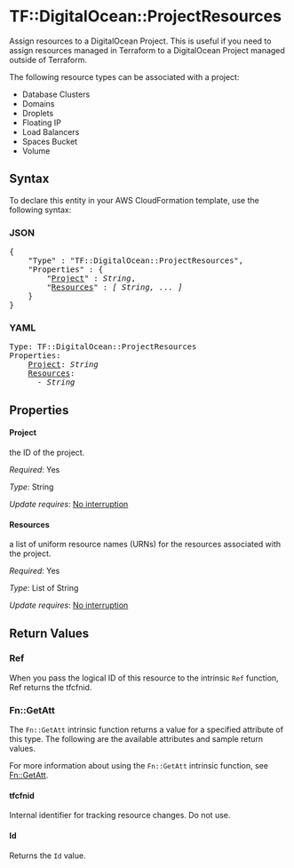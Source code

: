 # TF::DigitalOcean::ProjectResources

Assign resources to a DigitalOcean Project. This is useful if you need to assign resources
managed in Terraform to a DigitalOcean Project managed outside of Terraform.

The following resource types can be associated with a project:

* Database Clusters
* Domains
* Droplets
* Floating IP
* Load Balancers
* Spaces Bucket
* Volume

## Syntax

To declare this entity in your AWS CloudFormation template, use the following syntax:

### JSON

<pre>
{
    "Type" : "TF::DigitalOcean::ProjectResources",
    "Properties" : {
        "<a href="#project" title="Project">Project</a>" : <i>String</i>,
        "<a href="#resources" title="Resources">Resources</a>" : <i>[ String, ... ]</i>
    }
}
</pre>

### YAML

<pre>
Type: TF::DigitalOcean::ProjectResources
Properties:
    <a href="#project" title="Project">Project</a>: <i>String</i>
    <a href="#resources" title="Resources">Resources</a>: <i>
      - String</i>
</pre>

## Properties

#### Project

the ID of the project.

_Required_: Yes

_Type_: String

_Update requires_: [No interruption](https://docs.aws.amazon.com/AWSCloudFormation/latest/UserGuide/using-cfn-updating-stacks-update-behaviors.html#update-no-interrupt)

#### Resources

a list of uniform resource names (URNs) for the resources associated with the project.

_Required_: Yes

_Type_: List of String

_Update requires_: [No interruption](https://docs.aws.amazon.com/AWSCloudFormation/latest/UserGuide/using-cfn-updating-stacks-update-behaviors.html#update-no-interrupt)

## Return Values

### Ref

When you pass the logical ID of this resource to the intrinsic `Ref` function, Ref returns the tfcfnid.

### Fn::GetAtt

The `Fn::GetAtt` intrinsic function returns a value for a specified attribute of this type. The following are the available attributes and sample return values.

For more information about using the `Fn::GetAtt` intrinsic function, see [Fn::GetAtt](https://docs.aws.amazon.com/AWSCloudFormation/latest/UserGuide/intrinsic-function-reference-getatt.html).

#### tfcfnid

Internal identifier for tracking resource changes. Do not use.

#### Id

Returns the <code>Id</code> value.

